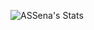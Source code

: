 ![ASSena's Stats](https://github-readme-stats.vercel.app/api?username=ASSena&theme=tokyonight&show_icons=true&hide_border=true&count_private=true)
